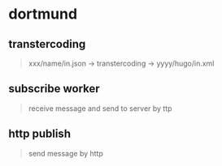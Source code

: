 
dortmund
========

transtercoding
--------
> xxx/name/in.json ->  transtercoding -> yyyy/hugo/in.xml

subscribe worker
--------
>  receive message and send to server by ttp

http publish
--------
> send message by http
